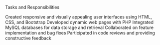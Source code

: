 

Tasks and Responsibilities

Created responsive and visually appealing user interfaces using HTML, CSS, and Bootstrap
Developed dynamic web pages with PHP
Integrated MySQL databases for data storage and retrieval
Collaborated on feature implementation and bug fixes
Participated in code reviews and providing constructive feedback

